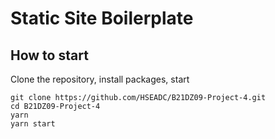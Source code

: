 # Static Site Boilerplate

## How to start

Clone the repository, install packages, start

```
git clone https://github.com/HSEADC/B21DZ09-Project-4.git
cd B21DZ09-Project-4
yarn
yarn start
```
